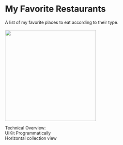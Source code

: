 # My Favorite Restaurants 
A list of my favorite places to eat according to their type.\
\
<img src="https://user-images.githubusercontent.com/60834223/106169859-ce751600-61ca-11eb-9c29-acbc4fc20792.png" width = "300" />

Technical Overview:\
UIKit Programmatically\
Horizontal collection view
